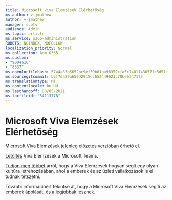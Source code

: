```yaml
---
title: Microsoft Viva Elemzések Elérhetőség
ms.author: v-jmathew
author: v-jmathew
manager: scotv
audience: Admin
ms.topic: article
ms.service: o365-administration
ROBOTS: NOINDEX, NOFOLLOW
localization_priority: Normal
ms.collection: Adm_O365
ms.custom:
- "9004616"
- "8337"
ms.openlocfilehash: 5744a83b5652bc9ef39b81ba98352cfa5c7401143057fc5d51d164757413a6d0
ms.sourcegitcommit: b5f7da89a650d2915dc652449623c78be6247175
ms.translationtype: MT
ms.contentlocale: hu-HU
ms.lasthandoff: 08/05/2021
ms.locfileid: "54113778"
---
```

# <a name="microsoft-viva-insights-availability"></a>Microsoft Viva Elemzések Elérhetőség

Microsoft Viva Elemzések jelenleg előzetes verzióban érhető el.

[Letöltés](https://aka.ms/InsightsDocumentation) Viva Elemzések a Microsoft Teams.

[Tudjon meg többet](https://aka.ms/VivaInsights) arról, hogy a Viva Elemzések hogyan segít egy olyan kultúra létrehozásában, ahol a emberek és az üzleti vállalkozások is el tudnak tetszetni.

További információért tekintse át, hogy a Microsoft Viva Elemzések segíti az emberek ápolását, és a [legjobbak lesznek.](https://techcommunity.microsoft.com/t5/microsoft-viva-blog/microsoft-viva-insights-helps-people-nurture-wellbeing-and-be/ba-p/2107010)
